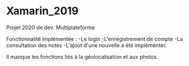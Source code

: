 # Xamarin_2019

Projet 2020 de dev. Multiplateforme

Fonctionnalité implémentée :
  -Le login 
  -L'enregistrement de compte
  -La consultation des notes
  -L'ajout d'une nouvelle a été implémenter.
  
Il manque les fonctions liés à la géolocalisation et aux photos.
